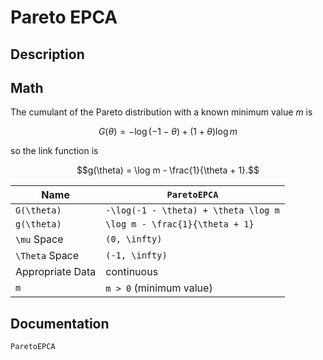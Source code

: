 # Pareto EPCA

## Description

## Math

The cumulant of the Pareto distribution with a known minimum value $m$ is

```math
G(\theta) = -\log (-1 - \theta) + (1 + \theta) \log m
```

so the link function is

```math
g(\theta) = \log m - \frac{1}{\theta + 1}.
```

| Name             | `ParetoEPCA`                      |
|------------------|-----------------------------------|
| ``G(\theta)``    | ``-\log(-1 - \theta) + \theta \log m`` |
| ``g(\theta)``    | ``\log m - \frac{1}{\theta + 1}`` |
| ``\mu`` Space    | ``(0, \infty)``                   |
| ``\Theta`` Space | ``(-1, \infty)``                  |
| Appropriate Data | continuous                        |
| ``m``            | ``m > 0`` (minimum value)                         |

## Documentation

```@docs
ParetoEPCA
```